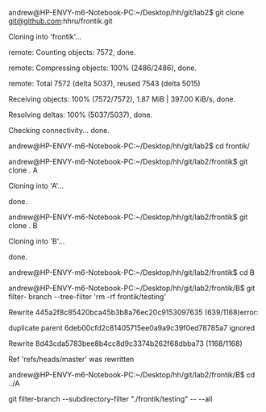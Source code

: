 andrew@HP-ENVY-m6-Notebook-PC:~/Desktop/hh/git/lab2$ git clone 
git@github.com:hhru/frontik.git

Cloning into 'frontik'...

remote: Counting objects: 7572, done.

remote: Compressing objects: 100% (2486/2486), done.

remote: Total 7572 (delta 5037), reused 7543 (delta 5015)

Receiving objects: 100% (7572/7572), 1.87 MiB | 397.00 KiB/s, done.

Resolving deltas: 100% (5037/5037), done.

Checking connectivity... done.



andrew@HP-ENVY-m6-Notebook-PC:~/Desktop/hh/git/lab2$ cd frontik/

andrew@HP-ENVY-m6-Notebook-PC:~/Desktop/hh/git/lab2/frontik$ git clone . A

Cloning into 'A'...

done.

andrew@HP-ENVY-m6-Notebook-PC:~/Desktop/hh/git/lab2/frontik$ git clone . B

Cloning into 'B'...

done.

andrew@HP-ENVY-m6-Notebook-PC:~/Desktop/hh/git/lab2/frontik$ cd B

andrew@HP-ENVY-m6-Notebook-PC:~/Desktop/hh/git/lab2/frontik/B$ git filter-
branch  --tree-filter 'rm -rf frontik/testing'

Rewrite 445a2f8c85420bca45b3b8a76ec20c9153097635 (639/1168)error: 

duplicate parent 6deb00cfd2c81405715ee0a9a9c39f0ed78785a7 ignored

Rewrite 8d43cda5783bee8b4cc8d9c3374b262f68dbba73 (1168/1168)

Ref 'refs/heads/master' was rewritten

andrew@HP-ENVY-m6-Notebook-PC:~/Desktop/hh/git/lab2/frontik/B$ cd ../A

git filter-branch --subdirectory-filter "./frontik/testing" -- --all
